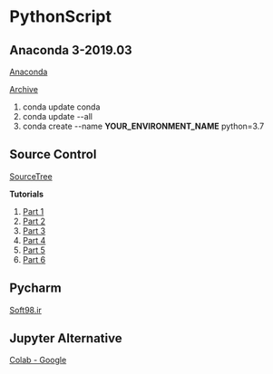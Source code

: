 # PythonScript

## Anaconda 3-2019.03

[Anaconda](https://www.anaconda.com)

[Archive](https://repo.anaconda.com/archive/)

1. conda update conda
2. conda update --all
3. conda create --name __YOUR_ENVIRONMENT_NAME__ python=3.7

## Source Control
[SourceTree](https://www.sourcetreeapp.com/)

__Tutorials__

1. [Part 1](https://www.youtube.com/watch?v=UD7PV8auGLg)
2. [Part 2](https://www.youtube.com/watch?v=sUAs0M_dSgE)
3. [Part 3](https://www.youtube.com/watch?v=-bk8TUGPA4g)
4. [Part 4](https://www.youtube.com/watch?v=1b0v46Biwa8)
5. [Part 5](https://www.youtube.com/watch?v=LPdYmpZE5VQ)
6. [Part 6](https://www.youtube.com/watch?v=OTyGEzxvK7k)

## Pycharm
[Soft98.ir](https://soft98.ir/software/programming/1652-pycharm.html)


## Jupyter Alternative
[Colab - Google](https://colab.research.google.com)
